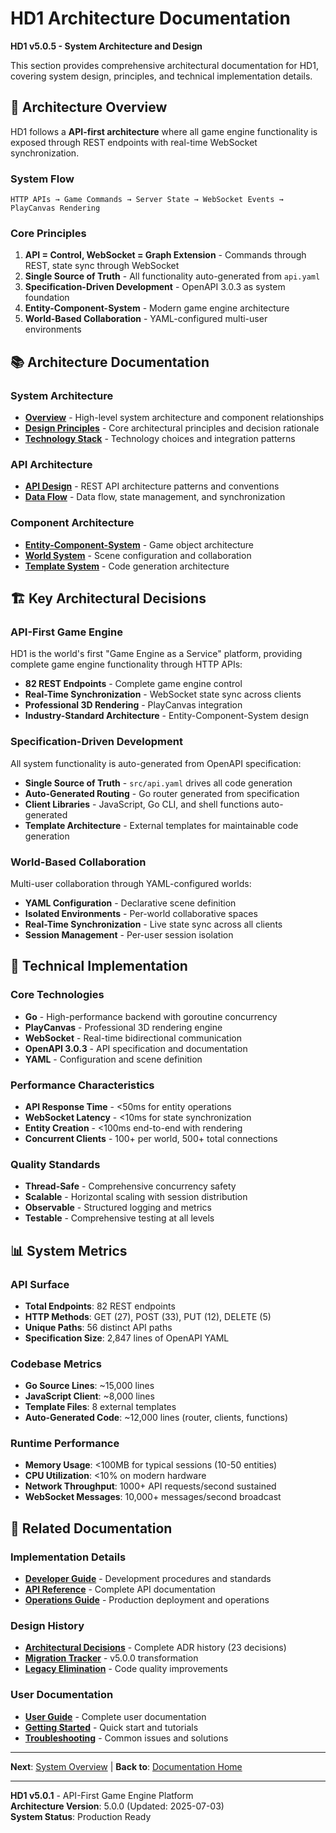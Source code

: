 # HD1 Architecture Documentation

**HD1 v5.0.5 - System Architecture and Design**

This section provides comprehensive architectural documentation for HD1, covering system design, principles, and technical implementation details.

## 📐 **Architecture Overview**

HD1 follows a **API-first architecture** where all game engine functionality is exposed through REST endpoints with real-time WebSocket synchronization.

### **System Flow**
```
HTTP APIs → Game Commands → Server State → WebSocket Events → PlayCanvas Rendering
```

### **Core Principles**
1. **API = Control, WebSocket = Graph Extension** - Commands through REST, state sync through WebSocket
2. **Single Source of Truth** - All functionality auto-generated from `api.yaml`
3. **Specification-Driven Development** - OpenAPI 3.0.3 as system foundation
4. **Entity-Component-System** - Modern game engine architecture
5. **World-Based Collaboration** - YAML-configured multi-user environments

## 📚 **Architecture Documentation**

### **System Architecture**
- **[Overview](overview.md)** - High-level system architecture and component relationships
- **[Design Principles](design-principles.md)** - Core architectural principles and decision rationale
- **[Technology Stack](technology-stack.md)** - Technology choices and integration patterns

### **API Architecture**
- **[API Design](api-design.md)** - REST API architecture patterns and conventions
- **[Data Flow](data-flow.md)** - Data flow, state management, and synchronization

### **Component Architecture**
- **[Entity-Component-System](../user-guide/entities-components.md)** - Game object architecture
- **[World System](../user-guide/worlds.md)** - Scene configuration and collaboration
- **[Template System](../developer-guide/api-development.md#template-architecture)** - Code generation architecture

## 🏗️ **Key Architectural Decisions**

### **API-First Game Engine**
HD1 is the world's first "Game Engine as a Service" platform, providing complete game engine functionality through HTTP APIs:

- **82 REST Endpoints** - Complete game engine control
- **Real-Time Synchronization** - WebSocket state sync across clients
- **Professional 3D Rendering** - PlayCanvas integration
- **Industry-Standard Architecture** - Entity-Component-System design

### **Specification-Driven Development**
All system functionality is auto-generated from OpenAPI specification:

- **Single Source of Truth** - `src/api.yaml` drives all code generation
- **Auto-Generated Routing** - Go router generated from specification
- **Client Libraries** - JavaScript, Go CLI, and shell functions auto-generated
- **Template Architecture** - External templates for maintainable code generation

### **World-Based Collaboration**
Multi-user collaboration through YAML-configured worlds:

- **YAML Configuration** - Declarative scene definition
- **Isolated Environments** - Per-world collaborative spaces
- **Real-Time Synchronization** - Live state sync across all clients
- **Session Management** - Per-user session isolation

## 🔧 **Technical Implementation**

### **Core Technologies**
- **Go** - High-performance backend with goroutine concurrency
- **PlayCanvas** - Professional 3D rendering engine
- **WebSocket** - Real-time bidirectional communication
- **OpenAPI 3.0.3** - API specification and documentation
- **YAML** - Configuration and scene definition

### **Performance Characteristics**
- **API Response Time** - <50ms for entity operations
- **WebSocket Latency** - <10ms for state synchronization
- **Entity Creation** - <100ms end-to-end with rendering
- **Concurrent Clients** - 100+ per world, 500+ total connections

### **Quality Standards**
- **Thread-Safe** - Comprehensive concurrency safety
- **Scalable** - Horizontal scaling with session distribution
- **Observable** - Structured logging and metrics
- **Testable** - Comprehensive testing at all levels

## 📊 **System Metrics**

### **API Surface**
- **Total Endpoints**: 82 REST endpoints
- **HTTP Methods**: GET (27), POST (33), PUT (12), DELETE (5)
- **Unique Paths**: 56 distinct API paths
- **Specification Size**: 2,847 lines of OpenAPI YAML

### **Codebase Metrics**
- **Go Source Lines**: ~15,000 lines
- **JavaScript Client**: ~8,000 lines
- **Template Files**: 8 external templates
- **Auto-Generated Code**: ~12,000 lines (router, clients, functions)

### **Runtime Performance**
- **Memory Usage**: <100MB for typical sessions (10-50 entities)
- **CPU Utilization**: <10% on modern hardware
- **Network Throughput**: 1000+ API requests/second sustained
- **WebSocket Messages**: 10,000+ messages/second broadcast

## 🔗 **Related Documentation**

### **Implementation Details**
- **[Developer Guide](../developer-guide/README.md)** - Development procedures and standards
- **[API Reference](../reference/api-specification.md)** - Complete API documentation
- **[Operations Guide](../operations/README.md)** - Production deployment and operations

### **Design History**
- **[Architectural Decisions](../decisions/README.md)** - Complete ADR history (23 decisions)
- **[Migration Tracker](../decisions/adr/ADR-021-PlayCanvas-Migration-Implementation.md)** - v5.0.0 transformation
- **[Legacy Elimination](../decisions/adr/ADR-023-Legacy-Code-Elimination-v5.md)** - Code quality improvements

### **User Documentation**
- **[User Guide](../user-guide/README.md)** - Complete user documentation
- **[Getting Started](../getting-started/README.md)** - Quick start and tutorials
- **[Troubleshooting](../user-guide/troubleshooting.md)** - Common issues and solutions

---

**Next**: [System Overview](overview.md) | **Back to**: [Documentation Home](../README.md)

---

**HD1 v5.0.1** - API-First Game Engine Platform  
**Architecture Version**: 5.0.0 (Updated: 2025-07-03)  
**System Status**: Production Ready